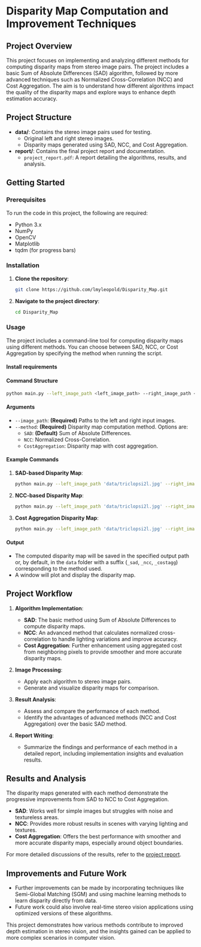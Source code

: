 # Disparity Map Computation and Improvement Techniques

## Project Overview

This project focuses on implementing and analyzing different methods for computing disparity maps from stereo image pairs. The project includes a basic Sum of Absolute Differences (SAD) algorithm, followed by more advanced techniques such as Normalized Cross-Correlation (NCC) and Cost Aggregation. The aim is to understand how different algorithms impact the quality of the disparity maps and explore ways to enhance depth estimation accuracy.

## Project Structure

- **data/**: Contains the stereo image pairs used for testing.
  - Original left and right stereo images.
  - Disparity maps generated using SAD, NCC, and Cost Aggregation.
- **report/**: Contains the final project report and documentation.
  - `project_report.pdf`: A report detailing the algorithms, results, and analysis.

## Getting Started

### Prerequisites

To run the code in this project, the following are required:

- Python 3.x
- NumPy
- OpenCV
- Matplotlib
- tqdm (for progress bars)

### Installation

1. **Clone the repository**:
   ```bash
   git clone https://github.com/lmyleopold/Disparity_Map.git
   ```
   
2. **Navigate to the project directory**:
   ```bash
   cd Disparity_Map
   ```

### Usage

The project includes a command-line tool for computing disparity maps using different methods. You can choose between SAD, NCC, or Cost Aggregation by specifying the method when running the script.

#### Install requirements
#### Command Structure

```bash
python main.py --left_image_path <left_image_path> --right_image_path <right_image_path> --method <SAD|NCC|CostAggregation>
```

#### Arguments

- `--image_path`: **(Required)** Paths to the left and right input images.
- `--method`: **(Required)** Disparity map computation method. Options are:
  - `SAD`: **(Default)** Sum of Absolute Differences.
  - `NCC`: Normalized Cross-Correlation.
  - `CostAggregation`: Disparity map with cost aggregation.

#### Example Commands

1. **SAD-based Disparity Map**:
   ```bash
   python main.py --left_image_path 'data/triclopsi2l.jpg' --right_image_path 'data/triclopsi2r.jpg' --method SAD
   ```

2. **NCC-based Disparity Map**:
   ```bash
   python main.py --left_image_path 'data/triclopsi2l.jpg' --right_image_path 'data/triclopsi2r.jpg' --method NCC
   ```

3. **Cost Aggregation Disparity Map**:
   ```bash
   python main.py --left_image_path 'data/triclopsi2l.jpg' --right_image_path 'data/triclopsi2r.jpg' --method CostAggregation
   ```

#### Output

- The computed disparity map will be saved in the specified output path or, by default, in the `data` folder with a suffix (`_sad`, `_ncc`, `_costagg`) corresponding to the method used.
- A window will plot and display the disparity map.

## Project Workflow

1. **Algorithm Implementation**:
   - **SAD**: The basic method using Sum of Absolute Differences to compute disparity maps.
   - **NCC**: An advanced method that calculates normalized cross-correlation to handle lighting variations and improve accuracy.
   - **Cost Aggregation**: Further enhancement using aggregated cost from neighboring pixels to provide smoother and more accurate disparity maps.
   
2. **Image Processing**:
   - Apply each algorithm to stereo image pairs.
   - Generate and visualize disparity maps for comparison.
   
3. **Result Analysis**:
   - Assess and compare the performance of each method.
   - Identify the advantages of advanced methods (NCC and Cost Aggregation) over the basic SAD method.

4. **Report Writing**:
   - Summarize the findings and performance of each method in a detailed report, including implementation insights and evaluation results.

## Results and Analysis

The disparity maps generated with each method demonstrate the progressive improvements from SAD to NCC to Cost Aggregation. 

- **SAD**: Works well for simple images but struggles with noise and textureless areas.
- **NCC**: Provides more robust results in scenes with varying lighting and textures.
- **Cost Aggregation**: Offers the best performance with smoother and more accurate disparity maps, especially around object boundaries.

For more detailed discussions of the results, refer to the [project report](report/project_report.pdf).

## Improvements and Future Work

- Further improvements can be made by incorporating techniques like Semi-Global Matching (SGM) and using machine learning methods to learn disparity directly from data.
- Future work could also involve real-time stereo vision applications using optimized versions of these algorithms.

This project demonstrates how various methods contribute to improved depth estimation in stereo vision, and the insights gained can be applied to more complex scenarios in computer vision.